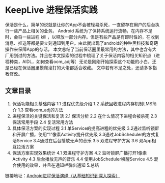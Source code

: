 # KeepLive 进程保活实践
保活是什么，简单的说就是让你的App不会被轻易杀死，一直留存在用户的后台执行一些产品上相关的业务。
Android 系统为了保持系统运行流畅，在内存不足时，会将一些进程 kill ，以释放一部分内存。但是有些产品是有即时性的，在收到消息、推送等都是要立刻通知到用户。由此就出现了android的种种黑科技和奇葩操作来保障App的存活。
本文总结了当前保活圈里最常用的方法，其中也含有大厂用到过的方法。并且在本文探索的过程中梳理了关于保活内容的相关知识点（进程种类，AIDL，如何查看oom_adj等）无论是刚刚开始探索这个功能的小白，还是已经在保活圈里摸爬滚打的大佬都适合收藏。 文中若有不足之处，还请多多指教修改。

## 文章目录
1. 保活功能相关基础内容
 1.1  进程优先级介绍
 1.2 系统回收进程内存机制LMS简介
 1.3 查看oom_adj的方法
2. 进程保活的关键保活和复活
 2.1 保活分析
 2.2 在什么情况下进程会被杀死
 2.3 保活常用手段
 2.4 复活常用方法
3. 具体保活方案的实现过程
 3.1 单Service的提高进程的优先级
 3.2通过监听锁屏和开屏广播，使用“1”像素Activity提升优先级
 3.3通过JobScheduler的方式复活Service
 3.4通过在后台播放无声的音乐
 3.5 双进程守护方案
 3.6 双App相互拉活方案
4. 保活方案实现效果统计
 4.1 双进程守护方案
 4.2 监听锁屏广播打开1像素Activity
 4.3 后台播放无声的音乐
 4.4 使用JobScheduler唤醒Service
 4.5 混合使用的效果，并且在通知栏弹出通知
5.总结

链接地址：[Android进程保活演绎（从基础知识到深入探索）](https://www.jianshu.com/p/7bd16771c81e)


